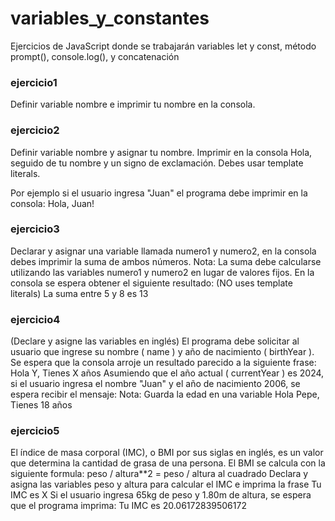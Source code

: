 # variables_y_constantes
Ejercicios de JavaScript donde se trabajarán variables let y const, método prompt(), console.log(), y concatenación


### ejercicio1
Definir variable nombre e imprimir tu nombre en la consola.


### ejercicio2
Definir variable nombre y asignar tu nombre.
Imprimir en la consola Hola, seguido de tu nombre y un signo de exclamación. 
Debes usar template literals.

Por ejemplo si el usuario ingresa "Juan" el programa debe imprimir en la
consola:
Hola, Juan!


### ejercicio3
Declarar y asignar una variable llamada numero1 y numero2, en la consola debes imprimir la suma de ambos números. 
Nota: La suma debe calcularse utilizando las variables numero1 y numero2 en
lugar de valores fijos.
En la consola se espera obtener el siguiente resultado:
(NO uses template literals)
La suma entre 5 y 8 es 13


### ejercicio4
(Declare y asigne las variables en inglés)
El programa debe solicitar al usuario que ingrese su nombre ( name ) y año de
nacimiento ( birthYear ). 
Se espera que la consola arroje un resultado parecido a la siguiente frase:
Hola Y, Tienes X años
Asumiendo que el año actual ( currentYear ) es 2024, si el usuario ingresa el
nombre "Juan" y el año de nacimiento 2006, se espera recibir el mensaje:
Nota: Guarda la edad en una variable
Hola Pepe, Tienes 18 años


### ejercicio5
El índice de masa corporal (IMC), o BMI por sus siglas en inglés, es un valor
que determina la cantidad de grasa de una persona.
El BMI se calcula con la siguiente formula:
peso / altura**2 = peso / altura al cuadrado
Declara y asigna las variables peso y altura para calcular el IMC e imprima la
frase 
Tu IMC es X
Si el usuario ingresa 65kg de peso y 1.80m de altura, se espera que el
programa imprima:
Tu IMC es 20.06172839506172
